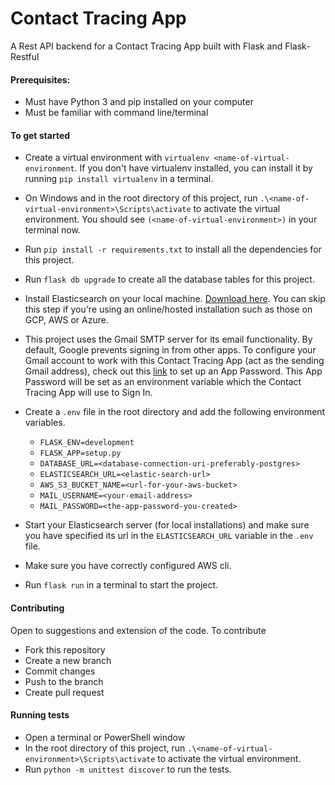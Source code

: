 # Contact Tracing App
A Rest API backend for a Contact Tracing App built with Flask and Flask-Restful

#### Prerequisites:
- Must have Python 3 and pip installed on your computer
- Must be familiar with command line/terminal

#### To get started
- Create a virtual environment with `virtualenv <name-of-virtual-environment`. If you don't have virtualenv installed, you can install it by running `pip install virtualenv` in a terminal.
- On Windows and in the root directory of this project, run `.\<name-of-virtual-environment>\Scripts\activate` to activate the virtual environment. You should see `(<name-of-virtual-environment>)` in your terminal now.
- Run `pip install -r requirements.txt` to install all the dependencies for this project.
- Run `flask db upgrade` to create all the database tables for this project.
- Install Elasticsearch on your local machine. [Download here](https://www.elastic.co/guide/en/elasticsearch/reference/current/install-elasticsearch.html). You can skip this step if you're using an online/hosted installation such as those on GCP, AWS or Azure.
- This project uses the Gmail SMTP server for its email functionality. By default, Google prevents signing in from other apps. To configure your Gmail account to work with this Contact Tracing App (act as the sending Gmail address), check out this [link](https://support.google.com/accounts/answer/185833) to set up an App Password. This App Password will be set as an environment variable which the Contact Tracing App will use to Sign In.
- Create a `.env` file in the root directory and add the following environment variables.
    - `FLASK_ENV=development`
    - `FLASK_APP=setup.py`
    - `DATABASE_URL=<database-connection-uri-preferably-postgres>`
    - `ELASTICSEARCH_URL=<elastic-search-url>`
    - `AWS_S3_BUCKET_NAME=<url-for-your-aws-bucket>`
    - `MAIL_USERNAME=<your-email-address>`
    - `MAIL_PASSWORD=<the-app-password-you-created>`

- Start your Elasticsearch server (for local installations) and make sure you have specified its url in the `ELASTICSEARCH_URL` variable in the `.env` file.
- Make sure you have correctly configured AWS cli.
- Run `flask run` in a terminal to start the project.

#### Contributing
Open to suggestions and extension of the code. To contribute
- Fork this repository
- Create a new branch
- Commit changes
- Push to the branch
- Create pull request

#### Running tests
- Open a terminal or PowerShell window
- In the root directory of this project, run `.\<name-of-virtual-environment>\Scripts\activate` to activate the virtual environment.
- Run `python -m unittest discover` to run the tests.
